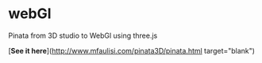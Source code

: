 # webGl
Pinata from 3D studio to WebGl using three.js

[**See it here**](http://www.mfaulisi.com/pinata3D/pinata.html target="blank")
